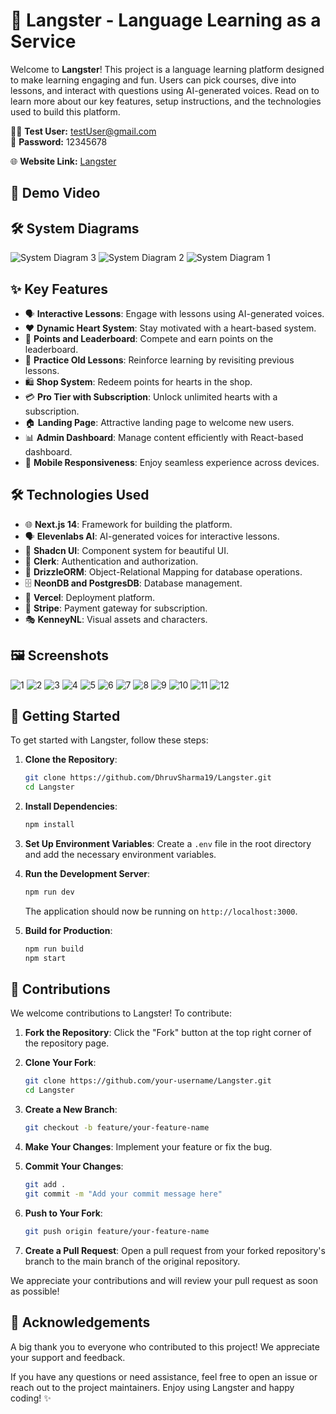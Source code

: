 # 🏫 Langster - Language Learning as a Service

Welcome to **Langster**! This project is a language learning platform designed to make learning engaging and fun. Users can pick courses, dive into lessons, and interact with questions using AI-generated voices. Read on to learn more about our key features, setup instructions, and the technologies used to build this platform.

🧑‍💻 **Test User:** testUser@gmail.com  
🔐 **Password:** 12345678

🌐 **Website Link:**  [Langster](https://langster.vercel.app/)

## 🎥 Demo Video



## 🛠 System Diagrams

![System Diagram 3](https://github.com/DhruvSharma19/Langster/assets/112254552/f519966a-9c44-4dbc-b88d-2817fcb5c8c6)
![System Diagram 2](https://github.com/DhruvSharma19/Langster/assets/112254552/c1673051-af77-48ba-8942-140e45636107)
![System Diagram 1](https://github.com/DhruvSharma19/Langster/assets/112254552/dcaf162d-c368-4bda-b79e-79734bb02cd6)

## ✨ Key Features

- 🗣 **Interactive Lessons**: Engage with lessons using AI-generated voices.
- ❤️ **Dynamic Heart System**: Stay motivated with a heart-based system.
- 🌟 **Points and Leaderboard**: Compete and earn points on the leaderboard.
- 🔄 **Practice Old Lessons**: Reinforce learning by revisiting previous lessons.
- 🛍 **Shop System**: Redeem points for hearts in the shop.
- 💳 **Pro Tier with Subscription**: Unlock unlimited hearts with a subscription.
- 🏠 **Landing Page**: Attractive landing page to welcome new users.
- 📊 **Admin Dashboard**: Manage content efficiently with React-based dashboard.
- 📱 **Mobile Responsiveness**: Enjoy seamless experience across devices.

## 🛠 Technologies Used

- 🌐 **Next.js 14**: Framework for building the platform.
- 🗣 **Elevenlabs AI**: AI-generated voices for interactive lessons.
- 🎨 **Shadcn UI**: Component system for beautiful UI.
- 🔐 **Clerk**: Authentication and authorization.
- 💾 **DrizzleORM**: Object-Relational Mapping for database operations.
- 🗄 **NeonDB and PostgresDB**: Database management.
- 🚀 **Vercel**: Deployment platform.
- 🧙 **Stripe**: Payment gateway for subscription.
- 🎭 **KenneyNL**: Visual assets and characters.

## 🖼️ Screenshots

![1](https://github.com/DhruvSharma19/Langster/assets/112254552/3278932d-628f-461f-a179-8c6968de8d72)
![2](https://github.com/DhruvSharma19/Langster/assets/112254552/6a665635-d050-4245-ab50-2cb2ccffd82d)
![3](https://github.com/DhruvSharma19/Langster/assets/112254552/90732e7c-4bee-4237-bd80-7eda7a8a2a13)
![4](https://github.com/DhruvSharma19/Langster/assets/112254552/3620677d-e16c-47dc-8163-260970cda475)
![5](https://github.com/DhruvSharma19/Langster/assets/112254552/96e1b74a-3717-464f-b46b-fcb1eb064487)
![6](https://github.com/DhruvSharma19/Langster/assets/112254552/c1c9bbea-439d-4152-9f98-d35402107520)
![7](https://github.com/DhruvSharma19/Langster/assets/112254552/611fcd2c-4ceb-4b70-9589-a977f01a1cff)
![8](https://github.com/DhruvSharma19/Langster/assets/112254552/7ac381a6-cbab-4dca-ad54-c780f9417db3)
![9](https://github.com/DhruvSharma19/Langster/assets/112254552/8595e3c3-6d08-485d-a3ee-dc6cc73e5990)
![10](https://github.com/DhruvSharma19/Langster/assets/112254552/c120f097-be0b-4308-8ea3-a42ada7df3d7)
![11](https://github.com/DhruvSharma19/Langster/assets/112254552/7268f1b3-162a-4f1b-82d8-db8231568b4e)
![12](https://github.com/DhruvSharma19/Langster/assets/112254552/f29a451b-954a-408e-ade0-1e8e9a93da63)


## 🚀 Getting Started

To get started with Langster, follow these steps:

1. **Clone the Repository**:
   ```bash
   git clone https://github.com/DhruvSharma19/Langster.git
   cd Langster
   ```

2. **Install Dependencies**:
   ```bash
   npm install
   ```

3. **Set Up Environment Variables**:
   Create a `.env` file in the root directory and add the necessary environment variables.

4. **Run the Development Server**:
   ```bash
   npm run dev
   ```
   The application should now be running on `http://localhost:3000`.

5. **Build for Production**:
   ```bash
   npm run build
   npm start
   ```

## 🤝 Contributions

We welcome contributions to Langster! To contribute:

1. **Fork the Repository**:
   Click the "Fork" button at the top right corner of the repository page.

2. **Clone Your Fork**:
   ```bash
   git clone https://github.com/your-username/Langster.git
   cd Langster
   ```

3. **Create a New Branch**:
   ```bash
   git checkout -b feature/your-feature-name
   ```

4. **Make Your Changes**:
   Implement your feature or fix the bug.

5. **Commit Your Changes**:
   ```bash
   git add .
   git commit -m "Add your commit message here"
   ```

6. **Push to Your Fork**:
   ```bash
   git push origin feature/your-feature-name
   ```

7. **Create a Pull Request**:
   Open a pull request from your forked repository's branch to the main branch of the original repository.

We appreciate your contributions and will review your pull request as soon as possible!

## 🙏 Acknowledgements

A big thank you to everyone who contributed to this project! We appreciate your support and feedback.

If you have any questions or need assistance, feel free to open an issue or reach out to the project maintainers. Enjoy using Langster and happy coding! ✨
